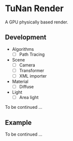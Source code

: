 # TuNan Render

A GPU physically based render.

## Development

- Algorithms
    - [ ] Path Tracing
    
- Scene
    - [ ] Camera
    - [ ] Transformer
    - [ ] XML importer
    
- Material
    - [ ] Diffuse
    
- Light
    - [ ] Area light

To be continued ...

## Example
To be continued ...